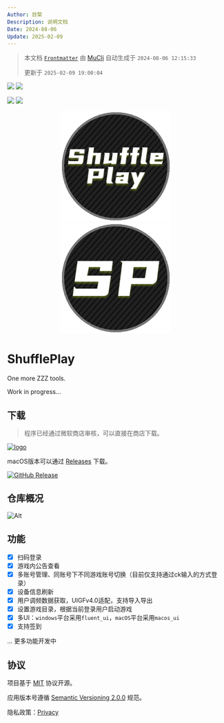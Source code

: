 ```yaml
---
Author: 目棃
Description: 说明文档
Date: 2024-08-06
Update: 2025-02-09
---
```


> 本文档 [`Frontmatter`](https://github.com/BTMuli/MuCli#Frontmatter) 由 [MuCli](https://github.com/BTMuli/Mucli) 自动生成于 `2024-08-06 12:15:33`
>
> 更新于 `2025-02-09 19:00:04`

![](https://img.shields.io/github/last-commit/BTMuli/ShufflePlay?style=for-the-badge) ![](https://img.shields.io/github/commits-since/BTMuli/ShufflePlay/latest?include_prereleases&style=for-the-badge)

![](https://img.shields.io/badge/UIGF-v4.0-red?style=for-the-badge) ![](https://img.shields.io/github/license/BTMuli/ShufflePlay?style=for-the-badge)

<div style="width: 100%; text-align: center; margin: 0 auto;">
  <img alt="icon" src="./assets/images/ShufflePlay.png" />
  <img alt="icon" src="./assets/images/ShufflePlayMini.png" />
</div>

# ShufflePlay

One more ZZZ tools.

Work in progress...

## 下载

> 程序已经通过微软商店审核，可以直接在商店下载。

<a href="https://apps.microsoft.com/detail/9n6vc24jx0jq?mode=direct">
  <img src="https://get.microsoft.com/images/zh-cn%20dark.svg" width="200" alt="logo"/>
</a>

macOS版本可以通过 [Releases](https://github.com/BTMuli/ShufflePlay/releases) 下载。

[![GitHub Release](https://img.shields.io/github/v/release/BTMuli/ShufflePlay?include_prereleases)](https://github.com/BTMuli/ShufflePlay/releases)

## 仓库概况

![Alt](https://repobeats.axiom.co/api/embed/92a5bdfe6e5d25c2a20fa2bcd96d7f7699f4d17b.svg "Repobeats analytics image")

## 功能

- [x] 扫码登录
- [x] 游戏内公告查看
- [x] 多账号管理、同账号下不同游戏账号切换（目前仅支持通过ck输入的方式登录）
- [x] 设备信息刷新
- [x] 用户调频数据获取，UIGFv4.0适配，支持导入导出
- [x] 设置游戏目录，根据当前登录用户启动游戏
- [x] 多UI：`windows`平台采用`fluent_ui`，`macOS`平台采用`macos_ui`
- [x] 支持签到

... 更多功能开发中

## 协议

项目基于 [MIT](LICENSE) 协议开源。

应用版本号遵循 [Semantic Versioning 2.0.0](https://semver.org/lang/zh-CN/) 规范。

隐私政策：[Privacy](https://app.btmuli.ink/docs/ShufflePlay/privacy.html)

